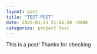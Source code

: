 ```yaml
---
layout: post
title: "TEST-POST"
date: 2025-01-23 21:46:20 -0400
categories: project test
---
```

This is a post! Thanks for checking

